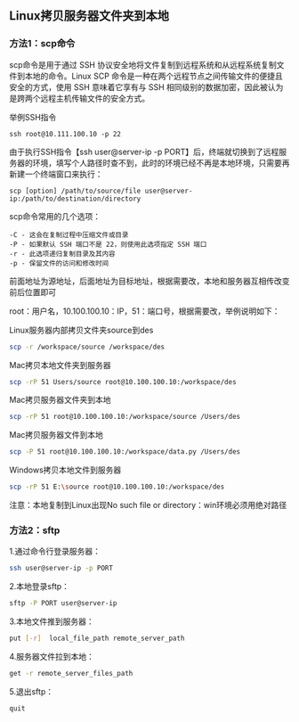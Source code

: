 ## Linux拷贝服务器文件夹到本地

### 方法1：scp命令

scp命令是用于通过 SSH 协议安全地将文件复制到远程系统和从远程系统复制文件到本地的命令。Linux SCP 命令是一种在两个远程节点之间传输文件的便捷且安全的方式，使用 SSH 意味着它享有与 SSH 相同级别的数据加密，因此被认为是跨两个远程主机传输文件的安全方式。

举例SSH指令

```
ssh root@10.111.100.10 -p 22
```

由于执行SSH指令【ssh user@server-ip -p PORT】后，终端就切换到了远程服务器的环境，填写个人路径时查不到，此时的环境已经不再是本地环境，只需要再新建一个终端窗口来执行：

```
scp [option] /path/to/source/file user@server-ip:/path/to/destination/directory
```

scp命令常用的几个选项：

```
-C - 这会在复制过程中压缩文件或目录
-P - 如果默认 SSH 端口不是 22，则使用此选项指定 SSH 端口
-r - 此选项递归复制目录及其内容
-p - 保留文件的访问和修改时间
```

前面地址为源地址，后面地址为目标地址，根据需要改，本地和服务器互相传改变前后位置即可

root：用户名，10.100.100.10：IP，51：端口号，根据需要改，举例说明如下：

Linux服务器内部拷贝文件夹source到des

```bash
scp -r /workspace/source /workspace/des
```



Mac拷贝本地文件夹到服务器

```bash
scp -rP 51 Users/source root@10.100.100.10:/workspace/des
```

Mac拷贝服务器文件夹到本地

```bash
scp -rP 51 root@10.100.100.10:/workspace/source /Users/des
```

Mac拷贝服务器文件到本地

```bash
scp -P 51 root@10.100.100.10:/workspace/data.py /Users/des
```

Windows拷贝本地文件到服务器

```bash
scp -rP 51 E:\source root@10.100.100.10:/workspace/des
```

注意：本地复制到Linux出现No such file or directory：win环境必须用绝对路径



### 方法2：sftp

1.通过命令行登录服务器：

```bash
ssh user@server-ip -p PORT
```

2.本地登录sftp：

```bash
sftp -P PORT user@server-ip    
```

3.本地文件推到服务器：

```bash
put [-r]  local_file_path remote_server_path
```

4.服务器文件拉到本地：

```bash
get -r remote_server_files_path 
```

5.退出sftp：

```bash
quit
```

